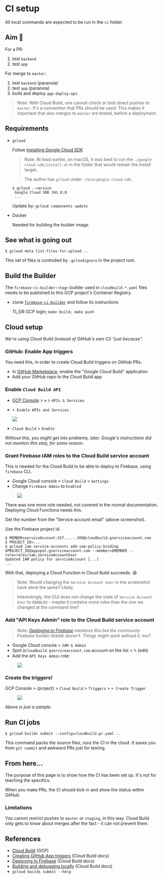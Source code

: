 # CI setup

All local commands are expected to be run in the `ci` folder.

## Aim 🎯

For a PR:

1. test `backend`
2. test `app`

For merge to `master`:

1. test `backend` (paranoia)
2. test `app` (paranoia)
3. build and deploy `app-deploy-ops`

>Note: With Cloud Build, one cannot check or limit direct pushes to `master`. It's a convention that PRs should be used. This makes it important that also merges to `master` are tested, before a deployment.


## Requirements

- `gcloud`

   Follow [Installing Google Cloud SDK](https://cloud.google.com/sdk/docs/install)
	
	>Note: At least earlier, on macOS, it was best to run the `./google-cloud-sdk/install.sh` in the folder that would remain the install target. 
	>
	>The author has `gcloud` under `~/bin/google-cloud-sdk`.

   ```
   $ gcloud --version
	Google Cloud SDK 341.0.0
	...
   ```

   Update by: `gcloud components update`

- Docker

   Needed for building the builder image.

## See what is going out

```
$ gcloud meta list-files-for-upload ..
```

This set of files is controlled by `.gcloudignore` in the project root.


## Build the Builder

The `firebase-ci-builder:<tag>` builder used in `cloudbuild.*.yaml` files needs to be published to this GCP project's Container Registry.

- clone [`firebase-ci-builder`](https://github.com/akauppi/firebase-ci-builder) and follow its instructions

   TL;DR GCP login; `make build; make push`


## Cloud setup

*We're using Cloud Build (instead of GitHub's own CI) "just because".*

### GitHub: Enable App triggers

You need this, in order to create Cloud Build triggers on GitHub PRs:

- In [GitHub Marketplace](https://github.com/marketplace), enable the "Google Cloud Build" application
- Add your GitHub repo to the Cloud Build app


### Enable `Cloud Build API` 

- [GCP Console](https://console.cloud.google.com/home/dashboard) > `≡` > `APIs & Services`
- `+ Enable APIs and Services`

   ![](.images/enable-apis-and-services.png)

- `Cloud Build` > `Enable`

*Without this, you might get into problems, later. Google's instructions  did not mention this step, for some reason.*

<!-- Q: is this needed?
### Set your `gcloud` project

Using the same project name as with `firebase use`:

```
$ gcloud config set project testing-230321
Updated property [core/project].
```
-->


### Grant Firebase IAM roles to the Cloud Build service account

This is needed for the Cloud Build to be able to deploy to Firebase, using `firebase` CLI.

- Google Cloud console > `Cloud Build` > `Settings`
- Change `Firebase Admin` to `Enabled`

>![](.images/firebase-admin-enabled.png)

There was one more role needed, not covered in the normal documentation. Deploying Cloud Functions needs this.

Get the number from the "Service account email" (above screenshot).

Use the Firebase project id.

```
$ MEMBER=serviceAccount:337......369@cloudbuild.gserviceaccount.com
$ PROJECT_ID=...
$ gcloud iam service-accounts add-iam-policy-binding $PROJECT_ID@appspot.gserviceaccount.com --member=$MEMBER --role=roles/iam.serviceAccountUser
Updated IAM policy for serviceAccount [...]
...
```

With that, deploying a Cloud Function in Cloud Build succeeds. 😅

>Note: Would changing the `Service Account User` in the screenshot have done the same? Likely. 
>
>Interestingly, the GUI does not change the state of `Service Account User` to `ENABLED` - maybe it contains more roles than the one we changed at the command line?

### Add "API Keys Admin" role to the Cloud Build service account

>*Note: [Deploying to Firebase](https://cloud.google.com/build/docs/deploying-builds/deploy-firebase) mentions this but the community Firebase builder `README` doesn't. Things might work without it, too?*

- Google Cloud console > `IAM & Admin`
- Spot `@cloudbuild.gserviceaccount.com` account on the list > <font size="+1.5">`✎`</font> (edit)
- Add the `API Keys Admin` role:

>![](.images/add-api-keys-admin.png)


### Create the triggers!

GCP Console > (project) > `Cloud Build` > `Triggers` > `+ Create Trigger`

>![](.images/edit-trigger.png)

*Above is just a sample.*



## Run CI jobs 

```
$ gcloud builds submit --config=cloudbuild.pr.yaml ..
```

<!-- tbd. add `--substitutions=` once we have `master` and `staging` running...
-->

This command packs the source files, runs the CI in the cloud. It saves you from `git commit` and awkward PRs just for testing.


## From here...

The purpose of this page is to show how the CI has been set up. It's not for teaching the specifics.

When you make PRs, the CI should kick in and show the status within GitHub.

### Limitations

You cannot restrict pushes to `master` or `staging`, in this way. Cloud Build only gets to know about merges after the fact - it can not prevent them.


## References

- [Cloud Build](https://cloud.google.com/build/) (GCP)
- [Creating GitHub App triggers](https://cloud.google.com/build/docs/automating-builds/create-github-app-triggers) (Cloud Build docs)
- [Deploying to Firebase](https://cloud.google.com/build/docs/deploying-builds/deploy-firebase) (Cloud Build docs)
- [Building and debugging locally](https://cloud.google.com/build/docs/build-debug-locally) (Cloud Build docs)
- `gcloud builds submit --help`

